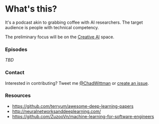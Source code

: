 # What's this?
It's a podcast akin to grabbing coffee with AI researchers. The target audience is people with technical competency. 

The preliminary focus will be on the [Creative AI](http://www.creativeai.net/) space. 

### Episodes

*TBD*

### Contact
Interested in contributing? Tweet me [@ChadWittman](https://twitter.com/chadwittman) or [create an issue](https://github.com/chadwittman/ai-guild/issues/new). 

### Resources

* <https://github.com/terryum/awesome-deep-learning-papers>
* <http://neuralnetworksanddeeplearning.com/>
* <https://github.com/ZuzooVn/machine-learning-for-software-engineers>